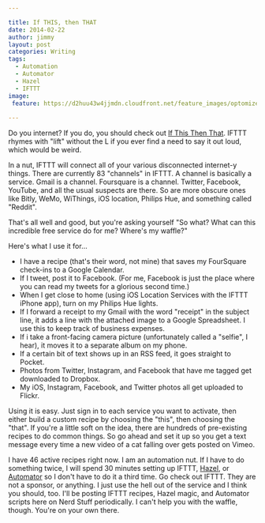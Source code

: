 ```yaml
---

title: If THIS, then THAT
date: 2014-02-22
author: jimmy
layout: post
categories: Writing
tags:
  - Automation
  - Automator
  - Hazel
  - IFTTT
image:
 feature: https://d2huu43w4jjmdn.cloudfront.net/feature_images/optomized/getting_started_if_hero.jpg
  
---
```




Do you internet?  If you do, you should check out <a target="_blank" href="http://www.ifttt.com">If This Then That</a>.  IFTTT rhymes with "lift" without the L if you ever find a need to say it out loud, which would be weird.

In a nut, IFTTT will connect all of your various disconnected internet-y things.  There are currently 83 "channels" in IFTTT.  A channel is basically a service.  Gmail is a channel. Foursquare is a channel.  Twitter, Facebook, YouTube, and all the usual suspects are there.  So are more obscure ones like Bitly, WeMo, WiThings, iOS location, Philips Hue, and something called "Reddit".

That's all well and good, but you're asking yourself "So what?  What can this incredible free service do for me?  Where's my waffle?"

Here's what I use it for&#8230;

  * I have a recipe (that's their word, not mine) that saves my FourSquare check-ins to a Google Calendar.
  * If I tweet, post it to Facebook.  (For me, Facebook is just the place where you can read my tweets for a glorious second time.)
  * When I get close to home (using iOS Location Services with the IFTTT iPhone app), turn on my Philips Hue lights.
  * If I forward a receipt to my Gmail with the word "receipt" in the subject line, it adds a line with the attached image to a Google Spreadsheet.  I use this to keep track of business expenses.
  * If i take a front-facing camera picture (unfortunately called a "selfie", I hear), it moves it to a separate album on my phone.
  * If a certain bit of text shows up in an RSS feed, it goes straight to Pocket.
  * Photos from Twitter, Instagram, and Facebook that have me tagged get downloaded to Dropbox.
  * My iOS, Instagram, Facebook, and Twitter photos all get uploaded to Flickr.

Using it is easy.  Just sign in to each service you want to activate, then either build a custom recipe by choosing the "this", then choosing the "that".  If you're a little soft on the idea, there are hundreds of pre-existing recipes to do common things.  So go ahead and set it up so you get a text message every time a new video of a cat falling over gets posted on Vimeo.

I have 46 active recipes right now.  I am an automation nut.  If I have to do something twice, I will spend 30 minutes setting up IFTTT, <a target="_blank" href="http://www.noodlesoft.com/hazel">Hazel</a>, or [Automator](http://en.wikipedia.org/wiki/Automator_(software)) so I don't have to do it a third time.  Go check out IFTTT.  They are not a sponsor, or anything.  I just use the hell out of the service and I think you should, too.  I'll be posting IFTTT recipes, Hazel magic, and Automator scripts here on Nerd Stuff periodically.  I can't help you with the waffle, though.  You're on your own there.